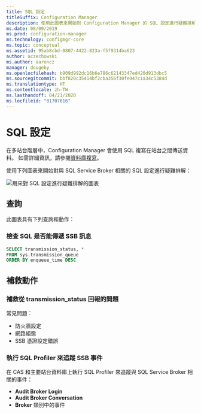 ```yaml
---
title: SQL 設定
titleSuffix: Configuration Manager
description: 使用此圖表來開始對 Configuration Manager 的 SQL 設定進行疑難排解
ms.date: 08/09/2019
ms.prod: configuration-manager
ms.technology: configmgr-core
ms.topic: conceptual
ms.assetid: 95ab8cbd-0807-4422-823a-f5f9314ba623
author: aczechowski
ms.author: aaroncz
manager: dougeby
ms.openlocfilehash: b909d992dc16b6e786c62143347ed420d913dbc5
ms.sourcegitcommit: bbf820c35414bf2cba356f30fe047c1a34c5384d
ms.translationtype: HT
ms.contentlocale: zh-TW
ms.lasthandoff: 04/21/2020
ms.locfileid: "81707616"
---
```

# <a name="sql-configuration"></a>SQL 設定

在多站台階層中，Configuration Manager 會使用 SQL 複寫在站台之間傳送資料。 如需詳細資訊，請參閱[資料庫複寫](../../../plan-design/hierarchy/database-replication.md)。

使用下列圖表來開始對與 SQL Service Broker 相關的 SQL 設定進行疑難排解：

![用來對 SQL 設定進行疑難排解的圖表](media/sql-configuration.svg)

## <a name="queries"></a>查詢

此圖表具有下列查詢和動作：

### <a name="check-if-sql-can-deliver-ssb-messages"></a>檢查 SQL 是否能傳遞 SSB 訊息

```sql
SELECT transmission_status, *
FROM sys.transmission_queue
ORDER BY enqueue_time DESC
```

## <a name="remediation-actions"></a>補救動作

### <a name="remediate-the-issues-reported-from-transmission_status"></a>補救從 transmission_status 回報的問題

常見問題：

- 防火牆設定
- 網路組態
- SSB 憑證設定錯誤

### <a name="run-sql-profiler-to-trace-ssb-events"></a>執行 SQL Profiler 來追蹤 SSB 事件

在 CAS 和主要站台資料庫上執行 SQL Profiler 來追蹤與 SQL Service Broker 相關的事件：

- **Audit Broker Login**
- **Audit Broker Conversation**
- **Broker** 類別中的事件
